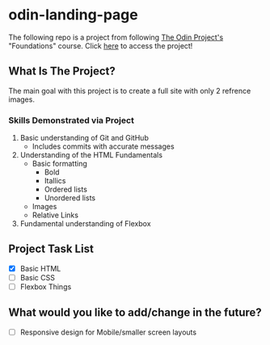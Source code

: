 # odin-landing-page
The following repo is a project from following [The Odin Project's](https://www.theodinproject.com/about) "Foundations" course.
Click [here](https://alpine-fox.github.io/odin-landing-page/) to access the project!

## What Is The Project?
The main goal with this project is to create a full site with only 2 refrence images.

### Skills Demonstrated via Project
1. Basic understanding of Git and GitHub
   - Includes commits with accurate messages
2. Understanding of the HTML Fundamentals
   - Basic formatting
     - Bold
     - Itallics
     - Ordered lists
     - Unordered lists
   - Images
   - Relative Links
3. Fundamental understanding of Flexbox

## Project Task List
- [x] Basic HTML
- [ ] Basic CSS
- [ ] Flexbox Things

## What would you like to add/change in the future?
- [ ] Responsive design for Mobile/smaller screen layouts
